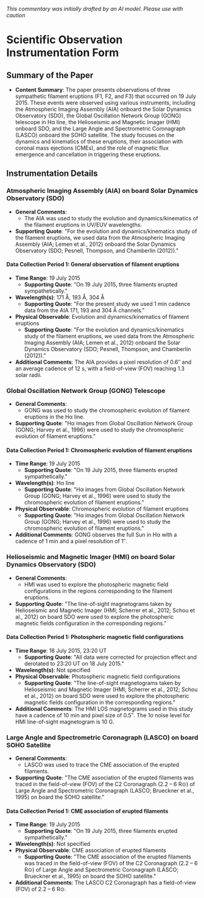 _This commentary was initially drafted by an AI model. Please use with caution_

# Scientific Observation Instrumentation Form

## Summary of the Paper
- **Content Summary**: The paper presents observations of three sympathetic filament eruptions (F1, F2, and F3) that occurred on 19 July 2015. These events were observed using various instruments, including the Atmospheric Imaging Assembly (AIA) onboard the Solar Dynamics Observatory (SDO), the Global Oscillation Network Group (GONG) telescope in Hα line, the Helioseismic and Magnetic Imager (HMI) onboard SDO, and the Large Angle and Spectrometric Coronagraph (LASCO) onboard the SOHO satellite. The study focuses on the dynamics and kinematics of these eruptions, their association with coronal mass ejections (CMEs), and the role of magnetic flux emergence and cancellation in triggering these eruptions.

## Instrumentation Details

### Atmospheric Imaging Assembly (AIA) on board Solar Dynamics Observatory (SDO)
- **General Comments**:
   - The AIA was used to study the evolution and dynamics/kinematics of the filament eruptions in UV/EUV wavelengths.
- **Supporting Quote**: "For the evolution and dynamics/kinematics study of the filament eruptions, we used data from the Atmospheric Imaging Assembly (AIA; Lemen et al., 2012) onboard the Solar Dynamics Observatory (SDO; Pesnell, Thompson, and Chamberlin (2012))."

#### Data Collection Period 1: General observation of filament eruptions
- **Time Range**: 19 July 2015
   - **Supporting Quote**: "On 19 July 2015, three filaments erupted sympathetically."
- **Wavelength(s)**: 171 Å, 193 Å, 304 Å
   - **Supporting Quote**: "For the present study we used 1 min cadence data from the AIA 171, 193 and 304 Å channels."
- **Physical Observable**: Evolution and dynamics/kinematics of filament eruptions
   - **Supporting Quote**: "For the evolution and dynamics/kinematics study of the filament eruptions, we used data from the Atmospheric Imaging Assembly (AIA; Lemen et al., 2012) onboard the Solar Dynamics Observatory (SDO; Pesnell, Thompson, and Chamberlin (2012))."
- **Additional Comments**: The AIA provides a pixel resolution of 0.6′′ and an average cadence of 12 s, with a field-of-view (FOV) reaching 1.3 solar radii.

### Global Oscillation Network Group (GONG) Telescope
- **General Comments**:
   - GONG was used to study the chromospheric evolution of filament eruptions in the Hα line.
- **Supporting Quote**: "Hα images from Global Oscillation Network Group (GONG; Harvey et al., 1996) were used to study the chromospheric evolution of filament eruptions."

#### Data Collection Period 1: Chromospheric evolution of filament eruptions
- **Time Range**: 19 July 2015
   - **Supporting Quote**: "On 19 July 2015, three filaments erupted sympathetically."
- **Wavelength(s)**: Hα line
   - **Supporting Quote**: "Hα images from Global Oscillation Network Group (GONG; Harvey et al., 1996) were used to study the chromospheric evolution of filament eruptions."
- **Physical Observable**: Chromospheric evolution of filament eruptions
   - **Supporting Quote**: "Hα images from Global Oscillation Network Group (GONG; Harvey et al., 1996) were used to study the chromospheric evolution of filament eruptions."
- **Additional Comments**: GONG observes the full Sun in Hα with a cadence of 1 min and a pixel resolution of 1′′.

### Helioseismic and Magnetic Imager (HMI) on board Solar Dynamics Observatory (SDO)
- **General Comments**:
   - HMI was used to explore the photospheric magnetic field configurations in the regions corresponding to the filament eruptions.
- **Supporting Quote**: "The line-of-sight magnetograms taken by Helioseismic and Magnetic Imager (HMI; Scherrer et al., 2012; Schou et al., 2012) on board SDO were used to explore the photospheric magnetic fields configuration in the corresponding regions."

#### Data Collection Period 1: Photospheric magnetic field configurations
- **Time Range**: 18 July 2015, 23:20 UT
   - **Supporting Quote**: "All data were corrected for projection effect and derotated to 23:20 UT on 18 July 2015."
- **Wavelength(s)**: Not specified
- **Physical Observable**: Photospheric magnetic field configurations
   - **Supporting Quote**: "The line-of-sight magnetograms taken by Helioseismic and Magnetic Imager (HMI; Scherrer et al., 2012; Schou et al., 2012) on board SDO were used to explore the photospheric magnetic fields configuration in the corresponding regions."
- **Additional Comments**: The HMI LOS magnetograms used in this study have a cadence of 10 min and pixel size of 0.5′′. The 1σ noise level for HMI line-of-sight magnetogram is 10 G.

### Large Angle and Spectrometric Coronagraph (LASCO) on board SOHO Satellite
- **General Comments**:
   - LASCO was used to trace the CME association of the erupted filaments.
- **Supporting Quote**: "The CME association of the erupted filaments was traced in the field-of-view (FOV) of the C2 Coronagraph (2.2 – 6 R⊙) of Large Angle and Spectrometric Coronagraph (LASCO; Brueckner et al., 1995) on board the SOHO satellite."

#### Data Collection Period 1: CME association of erupted filaments
- **Time Range**: 19 July 2015
   - **Supporting Quote**: "On 19 July 2015, three filaments erupted sympathetically."
- **Wavelength(s)**: Not specified
- **Physical Observable**: CME association of erupted filaments
   - **Supporting Quote**: "The CME association of the erupted filaments was traced in the field-of-view (FOV) of the C2 Coronagraph (2.2 – 6 R⊙) of Large Angle and Spectrometric Coronagraph (LASCO; Brueckner et al., 1995) on board the SOHO satellite."
- **Additional Comments**: The LASCO C2 Coronagraph has a field-of-view (FOV) of 2.2 – 6 R⊙.
